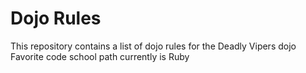 Dojo Rules
==========

This repository contains a list of dojo rules for the Deadly Vipers dojo
Favorite code school path currently is Ruby
